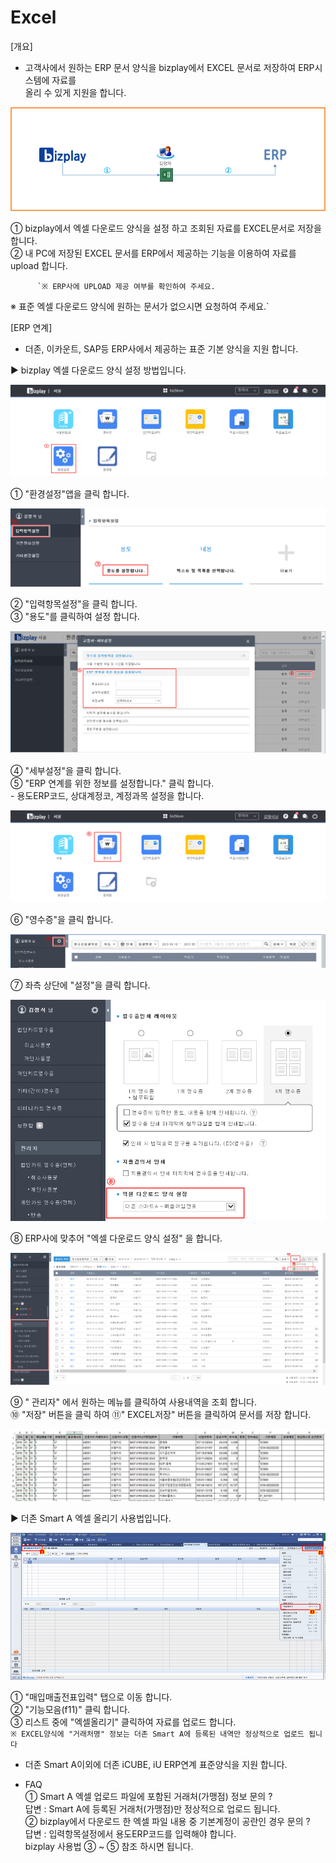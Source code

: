 # Excel

\[개요\]  
 - 고객사에서 원하는 ERP 문서 양식을 bizplay에서 EXCEL 문서로 저장하여 ERP시스템에 자료를  
  올리 수 있게 지원을 합니다.

![\[&#xADF8;&#xB9BC;1\] EXCEL &#xBC29;&#xC2DD;](../../.gitbook/assets/image%20%286%29.png)

   ① bizplay에서 엑셀 다운로드 양식을 설정 하고 조회된 자료를 EXCEL문서로 저장을 합니다.  
   ② 내 PC에 저장된 EXCEL 문서를 ERP에서 제공하는 기능을 이용하여 자료를 upload 합니다.

          `※ ERP사에 UPLOAD 제공 여부를 확인하여 주세요.  
 ※ 표준 엑셀 다운로드 양식에 원하는 문서가 없으시면 요청하여 주세요.`

\[ERP 연계\]  
 - 더존, 이카운트, SAP등 ERP사에서 제공하는 표준 기본 양식을 지원 합니다.

 ▶ bizplay 엑셀 다운로드 양식 설정 방법입니다.

![\[&#xADF8;&#xB9BC;2\] &#xD658;&#xACBD;&#xC124;&#xC815;](../../.gitbook/assets/image%20%28101%29.png)

   ① "환경설정"앱을 클릭 합니다.

![\[&#xADF8;&#xB9BC;3\] &#xC785;&#xB825;&#xD56D;&#xBAA9; &#xC124;&#xC815;](../../.gitbook/assets/image%20%28140%29.png)

   ② "입력항목설정"을 클릭 합니다.  
   ③ "용도"를 클릭하여 설정 합니다.

![\[&#xADF8;&#xB9BC;4\] &#xC138;&#xBD80;&#xC124;&#xC815;](../../.gitbook/assets/image%20%28239%29.png)

④ "세부설정"을 클릭 합니다.  
⑤ "ERP 연계를 위한 정보를 설정합니다." 클릭 합니다.  
    - 용도ERP코드, 상대계정코, 계정과목 설정을 합니다.

![\[&#xADF8;&#xB9BC;5\] &#xC601;&#xC218;&#xC99D;](../../.gitbook/assets/image%20%28153%29.png)

   ⑥ "영수증"을 클릭 합니다.

![\[&#xADF8;&#xB9BC;6\] &#xC124;&#xC815;](../../.gitbook/assets/image%20%28171%29.png)

   ⑦ 좌측 상단에 "설정"을 클릭 합니다.

![\[&#xADF8;&#xB9BC;7\] &#xC5D1;&#xC140; &#xB2E4;&#xC6B4;&#xB85C;&#xB4DC; &#xC591;&#xC2DD; &#xC124;&#xC815;](../../.gitbook/assets/image%20%28190%29.png)

   ⑧ ERP사에 맞추어 "엑셀 다운로드 양식 설정" 을 합니다.

![\[&#xADF8;&#xB9BC;8\] EXCEL &#xC800;&#xC7A5;](../../.gitbook/assets/image%20%2872%29.png)

   ⑨ " 관리자" 에서 원하는 메뉴를 클릭하여 사용내역을 조회 합니다.  
   ⑩ "저장" 버튼을 클릭 하여 ⑪" EXCEL저장" 버튼을 클릭하여 문서를 저장 합니다.

![\[&#xADF8;&#xB9BC;9\] EXCEL &#xC591;&#xC2DD;](../../.gitbook/assets/image%20%2816%29.png)

 ▶ 더존 Smart A 엑셀 올리기 사용법입니다.

![\[&#xADF8;&#xB9BC;10\] &#xB354;&#xC874; Smart A](../../.gitbook/assets/image%20%2853%29.png)

   ① "매입매출전표입력" 탭으로 이동 합니다.  
   ② "기능모음\(f11\)" 클릭 합니다.  
   ③ 리스트 중에 "엑셀올리기" 클릭하여 자료를 업로드 합니다.   
    `※ EXCEL양식에 "거래처명" 정보는 더존 Smart A에 등록된 내역만 정상적으로 업로드 됩니다`

 - 더존 Smart A이외에 더존 iCUBE, iU ERP연계 표준양식을 지원 합니다.

 - FAQ  
   ① Smart A 엑셀 업로드 파일에 포함된 거래처\(가맹점\) 정보 문의 ?  
       답변 : Smart A에 등록된 거래처\(가맹점\)만 정상적으로 업로드 됩니다.  
   ② bizplay에서 다운로드 한 엑셀 파일 내용 중 기본계정이 공란인 경우 문의 ?  
       답변 : 입력항목설정에서 용도ERP코드를 입력해야 합니다.  
                   bizplay 사용법 ③ ~ ⑤ 참조 하시면 됩니다.

